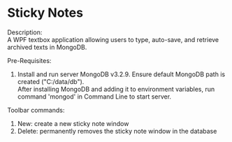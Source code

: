 # Sticky Notes  
  
Description:  
A WPF textbox application allowing users to type, auto-save, and retrieve archived texts in MongoDB.
  
Pre-Requisites:  
1. Install and run server MongoDB v3.2.9. Ensure default MongoDB path is created ("C:/data/db").  
After installing MongoDB and adding it to environment variables, run command 'mongod' in Command Line to start server.  

Toolbar commands:
1. New: create a new sticky note window
2. Delete: permanently removes the sticky note window in the database